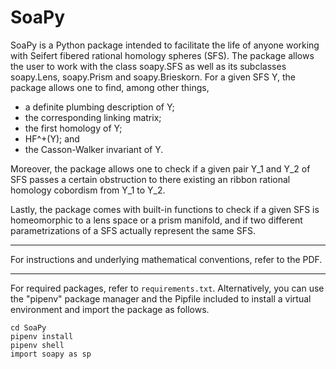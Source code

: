 # SoaPy

SoaPy is a Python package intended to facilitate the life of anyone working with Seifert fibered rational homology spheres (SFS).
The package allows the user to work with the class soapy.SFS as well as its subclasses soapy.Lens, soapy.Prism and soapy.Brieskorn.
For a given SFS Y, the package allows one to find, among other things,

- a definite plumbing description of Y;
- the corresponding linking matrix;
- the first homology of Y;
- HF^+(Y); and
- the Casson-Walker invariant of Y.

Moreover, the package allows one to check if a given pair Y\_1 and Y\_2 of SFS passes a certain obstruction to there existing an ribbon rational homology cobordism from Y\_1 to Y\_2.

Lastly, the package comes with built-in functions to check if a given SFS is homeomorphic to a lens space or a prism manifold, and if two different parametrizations of a SFS actually  represent the same SFS.

---

For instructions and underlying mathematical conventions, refer to the PDF.

---

For required packages, refer to `requirements.txt`. Alternatively, you can use the "pipenv" package manager and the Pipfile included to install a virtual environment and import the package as follows.
```
cd SoaPy
pipenv install
pipenv shell
import soapy as sp
```
